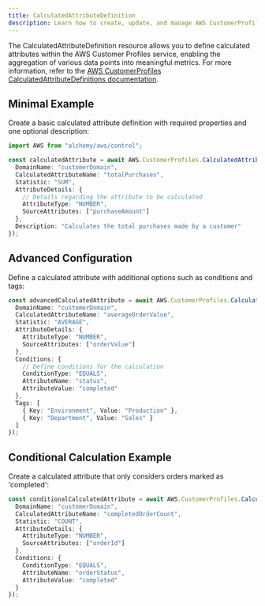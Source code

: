 ```yaml
---
title: CalculatedAttributeDefinition
description: Learn how to create, update, and manage AWS CustomerProfiles CalculatedAttributeDefinitions using Alchemy Cloud Control.
---
```



The CalculatedAttributeDefinition resource allows you to define calculated attributes within the AWS Customer Profiles service, enabling the aggregation of various data points into meaningful metrics. For more information, refer to the [AWS CustomerProfiles CalculatedAttributeDefinitions documentation](https://docs.aws.amazon.com/customerprofiles/latest/userguide/).

## Minimal Example

Create a basic calculated attribute definition with required properties and one optional description:

```ts
import AWS from "alchemy/aws/control";

const calculatedAttribute = await AWS.CustomerProfiles.CalculatedAttributeDefinition("basicCalculatedAttribute", {
  DomainName: "customerDomain",
  CalculatedAttributeName: "totalPurchases",
  Statistic: "SUM",
  AttributeDetails: {
    // Details regarding the attribute to be calculated
    AttributeType: "NUMBER",
    SourceAttributes: ["purchaseAmount"]
  },
  Description: "Calculates the total purchases made by a customer"
});
```

## Advanced Configuration

Define a calculated attribute with additional options such as conditions and tags:

```ts
const advancedCalculatedAttribute = await AWS.CustomerProfiles.CalculatedAttributeDefinition("advancedCalculatedAttribute", {
  DomainName: "customerDomain",
  CalculatedAttributeName: "averageOrderValue",
  Statistic: "AVERAGE",
  AttributeDetails: {
    AttributeType: "NUMBER",
    SourceAttributes: ["orderValue"]
  },
  Conditions: {
    // Define conditions for the calculation
    ConditionType: "EQUALS",
    AttributeName: "status",
    AttributeValue: "completed"
  },
  Tags: [
    { Key: "Environment", Value: "Production" },
    { Key: "Department", Value: "Sales" }
  ]
});
```

## Conditional Calculation Example

Create a calculated attribute that only considers orders marked as 'completed':

```ts
const conditionalCalculatedAttribute = await AWS.CustomerProfiles.CalculatedAttributeDefinition("conditionalCalculatedAttribute", {
  DomainName: "customerDomain",
  CalculatedAttributeName: "completedOrderCount",
  Statistic: "COUNT",
  AttributeDetails: {
    AttributeType: "NUMBER",
    SourceAttributes: ["orderId"]
  },
  Conditions: {
    ConditionType: "EQUALS",
    AttributeName: "orderStatus",
    AttributeValue: "completed"
  }
});
```

